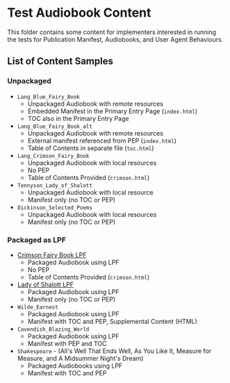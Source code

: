 # Test Audiobook Content

This folder contains some content for implementers interested in running the tests for Publication Manifest, Audiobooks, and User Agent Behaviours.

## List of Content Samples

### Unpackaged

* `Lang_Blue_Fairy_Book`
  * Unpackaged Audiobook with remote resources
  * Embedded Manifest in the Primary Entry Page (`index.html`)
  * TOC also in the Primary Entry Page
* `Lang_Blue_Fairy_Book_alt`
  * Unpackaged Audiobook with remote resources
  * External manifest referenced from PEP (`index.html`)
  * Table of Contents in separate file (`toc.html`)
* `Lang_Crimson_Fairy_Book`
  * Unpackaged Audiobook with local resources
  * No PEP
  * Table of Contents Provided (`crimson.html`)
* `Tennyson_Lady_of_Shalott`
  * Unpackaged Audiobook with local resource
  * Manifest only (no TOC or PEP)
* `Dickinson_Selected_Poems`
  * Unpackaged Audiobook with local resources
  * Manifest only (no TOC or PEP)

### Packaged as LPF

* [Crimson Fairy Book LPF](https://drive.google.com/file/d/1mh6BOLvf5-Kc9oxm9UQSS2vKCMlgNtUp/view)
  * Packaged Audiobook using LPF
  * No PEP
  * Table of Contents Provided (`crimson.html`)
* [Lady of Shalott LPF](https://drive.google.com/file/d/1vZa8nEFnL1EvSQenAxJzlWj49BfmoQ-o/view)
  * Packaged Audiobook using LPF
  * Manifest only (no TOC or PEP)
* `Wilde_Earnest`
  * Packaged Audiobook using LPF
  * Manifest with TOC and PEP, Supplemental Content (HTML)
* `Cavendish_Blazing_World`
  * Packaged Audiobook using LPF
  * Manifest with PEP and TOC
* `Shakespeare` - (All's Well That Ends Well, As You Like It, Measure for Measure, and A Midsummer Night's Dream)
  * Packaged Audiobooks using LPF
  * Manifest with TOC and PEP 
